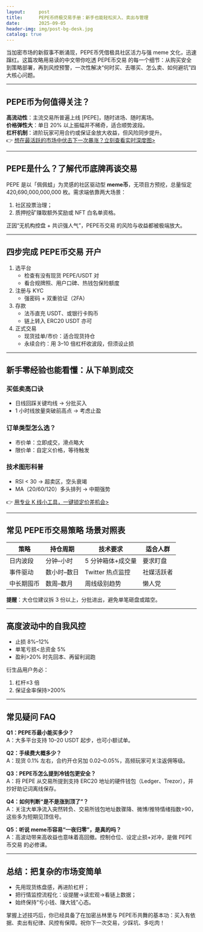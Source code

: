 ```yaml
---
layout:     post
title:      PEPE币终极交易手册：新手也能轻松买入、卖出与管理
date:       2025-09-05
header-img: img/post-bg-desk.jpg
catalog: true
---
```


当加密市场的新叙事不断涌现，PEPE币凭借极具社区活力与强 meme 文化，迅速蹿红。这篇攻略用易读的中文带你吃透 PEPE币交易 的每一个细节：从购买安全到策略部署，再到风控预警，一次性解决“何时买、去哪买、怎么卖、如何避坑”四大核心问题。

---

## PEPE币为何值得关注？

**高流动性**：主流交易所普遍上线 [PEPE]，随时进场、随时离场。  
**价格弹性大**：单日 20% 以上振幅并不稀奇，适合顺势波段。  
**杠杆机制**：进阶玩家可用合约或保证金放大收益，但风险同步提升。  
👉 [想在最活跃的市场中伏击下一次暴涨？立刻查看实时深度图>](https://okxdog.com/)

---

## PEPE是什么？了解代币底牌再谈交易

PEPE 是以「佩佩蛙」为灵感的社区驱动型 **meme币**，无项目方预挖，总量恒定 420,690,000,000,000 枚。需求端依靠两大场景：  
1. 社区投票治理；  
2. 质押挖矿赚取额外奖励或 NFT 白名单资格。

正因“无机构控盘 + 共识强人气”，PEPE币交易 的风险与收益都被极端放大。

---

## 四步完成 PEPE币交易 开户

1. 选平台  
   - 检查有没有现货 PEPE/USDT 对  
   - 看合规牌照、用户口碑、热钱包保险额度  
2. 注册与 KYC  
   - 强密码 + 双重验证（2FA）  
3. 存款  
   - 法币直充 USDT、或银行卡购币  
   - 链上转入 ERC20 USDT 亦可  
4. 正式交易  
   - 现货挂单/市价：适合现货持仓  
   - 永续合约：用 3–10 倍杠杆收波段，但须设止损

---

## 新手零经验也能看懂：从下单到成交

### 买低卖高口诀  
- 日线回踩关键均线 → 分批买入  
- 1 小时线放量突破前高点 → 考虑止盈  

### 订单类型怎么选？  
- 市价单：立即成交，滑点略大  
- 限价单：自定义价格，等待触发  

### 技术图形科普  
- RSI < 30 → 超卖区，空头衰竭  
- MA（20/60/120）多头排列 → 中期强势  

👉 [用专业 K 线小工具，一键锁定价差机会>](https://okxdog.com/)

---

## 常见 PEPE币交易策略 场景对照表

| 策略 | 持仓周期 | 技术要求 | 适合人群 |
|---|---|---|---|
| 日内波段 | 分钟–小时 | 5 分钟箱体+成交量 | 要求盯盘 |
| 事件驱动 | 数小时–数日 | Twitter 热点监控 | 社媒活跃者 |
| 中长期囤币 | 数周–数月 | 周线级别趋势 | 懒人党 |

**提醒**：大仓位建议拆 3 份以上，分批进出，避免单笔砸盘或踏空。

---

## 高度波动中的自我风控

- 止损 8%–12%  
- 单笔亏损<总资金 5%  
- 盈利>20% 时先回本、再留利润跑  

衍生品用户务必：  
1. 杠杆≤3 倍  
2. 保证金率保持>200%

---

## 常见疑问 FAQ

**Q1：PEPE币最小能买多少？**  
A：大多平台支持 10–20 USDT 起步，也可小额试单。

**Q2：手续费大概多少？**  
A：现货 0.1% 左右，合约开仓另加 0.02–0.05%，高频玩家可关注返佣等级。

**Q3：PEPE币怎么提到冷钱包更安全？**  
A：将 PEPE 从交易所提到支持 ERC20 地址的硬件钱包（Ledger、Trezor），并抄好助记词离线保存。

**Q4：如何判断“是不是涨到顶了”？**  
A：关注大单净流入突然转负、交易所钱包地址数骤降、微博/推特情绪指数>90，这些多为短期见顶信号。

**Q5：听说 meme币容易“一夜归零”，是真的吗？**  
A：高波动带来高收益也意味着高回撤。控制仓位、设定止损+对冲，是做 PEPE币交易 的必修课。

---

## 总结：把复杂的市场变简单

- 先用现货练盘感，再进阶杠杆；  
- 把行情监控流程化：设提醒→读宏观→看链上数据；  
- 始终保持“亏小钱、赚大钱”心态。

掌握上述技巧后，你已经具备了在加密丛林里与 PEPE币共舞的基本功：买入有依据、卖出有纪律、风控有保障。祝你下一次交易，少踩坑、多吃肉！